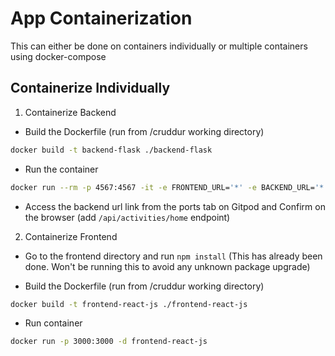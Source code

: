 # App Containerization

This can either be done on containers individually or multiple containers using docker-compose

## Containerize Individually

1. Containerize Backend

- Build the Dockerfile (run from /cruddur working directory)

```sh
docker build -t backend-flask ./backend-flask
```

- Run the container

```sh
docker run --rm -p 4567:4567 -it -e FRONTEND_URL='*' -e BACKEND_URL='*' -d backend-flask
```

- Access the backend url link from the ports tab on Gitpod and Confirm on the browser (add `/api/activities/home` endpoint)

2. Containerize Frontend

- Go to the frontend directory and run `npm install` (This has already been done. Won't be running this to avoid any unknown package upgrade)

- Build the Dockerfile (run from /cruddur working directory)

```sh
docker build -t frontend-react-js ./frontend-react-js
```

- Run container

```sh
docker run -p 3000:3000 -d frontend-react-js
```

